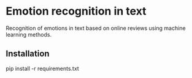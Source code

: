 # Emotion recognition in text
Recognition of emotions in text based on online reviews using machine learning methods.

## Installation 
pip install -r requirements.txt
